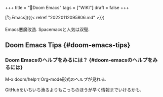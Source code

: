 +++
title = "📝Doom Emacs"
tags = ["WIKI"]
draft = false
+++

[🏷Emacs]({{< relref "20220112095806.md" >}})

Emacs悪魔改造. Spacemacsと人気は双璧.


## Doom Emacs Tips {#doom-emacs-tips}


### Doom Emacsのヘルプをみるには？ {#doom-emacsのヘルプをみるには}

M-x doom/helpでOrg-mode形式のヘルプが見れる.

GitHubをいちいち漁るよりもこっちのほうが早く情報までいけるかも.
